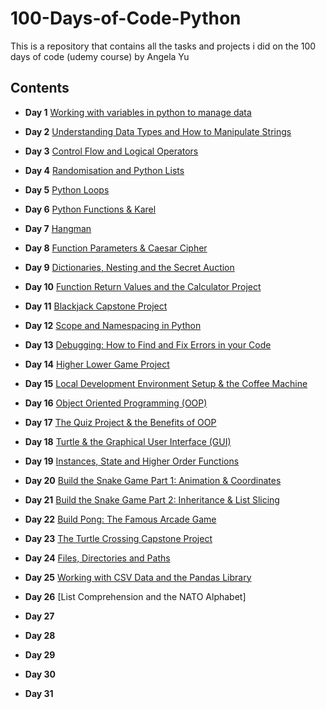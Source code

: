 # 100-Days-of-Code-Python


This is a repository that contains all the tasks and projects i did on the 100 days of code (udemy course) by Angela Yu


## Contents

* **Day 1** [Working with variables in python to manage data](https://github.com/Kingsolomon445/100-Days-of-Code-Python-/tree/main/day01)

* **Day 2** [Understanding Data Types and How to Manipulate Strings](https://github.com/Kingsolomon445/100-Days-of-Code-Python-/tree/main/day02)

* **Day 3** [Control Flow and Logical Operators](https://github.com/Kingsolomon445/100-Days-of-Code-Python-/tree/main/day03)

* **Day 4** [Randomisation and Python Lists](https://github.com/Kingsolomon445/100-Days-of-Code-Python-/tree/main/day04)

* **Day 5** [Python Loops](https://github.com/Kingsolomon445/100-Days-of-Code-Python-/tree/main/day05)

* **Day 6** [Python Functions & Karel](https://github.com/Kingsolomon445/100-Days-of-Code-Python-/tree/main/day06)

* **Day 7** [Hangman](https://github.com/Kingsolomon445/100-Days-of-Code-Python-/tree/main/day07)

* **Day 8** [Function Parameters & Caesar Cipher](https://github.com/Kingsolomon445/100-Days-of-Code-Python-/tree/main/day08)

* **Day 9** [Dictionaries, Nesting and the Secret Auction](https://github.com/Kingsolomon445/100-Days-of-Code-Python-/tree/main/day09)

* **Day 10** [Function Return Values and the Calculator Project](https://github.com/Kingsolomon445/100-Days-of-Code-Python-/tree/main/day10)

* **Day 11** [Blackjack Capstone Project](https://github.com/Kingsolomon445/100-Days-of-Code-Python-/tree/main/day11)

* **Day 12** [Scope and Namespacing in Python](https://github.com/Kingsolomon445/100-Days-of-Code-Python-/tree/main/day12)

* **Day 13** [Debugging: How to Find and Fix Errors in your Code](https://github.com/Kingsolomon445/100-Days-of-Code-Python-/tree/main/day13)

* **Day 14** [Higher Lower Game Project](https://github.com/Kingsolomon445/100-Days-of-Code-Python-/tree/main/day14)

* **Day 15** [Local Development Environment Setup & the Coffee Machine](https://github.com/Kingsolomon445/100-Days-of-Code-Python-/tree/main/day15)

* **Day 16** [Object Oriented Programming (OOP)](https://github.com/Kingsolomon445/100-Days-of-Code-Python-/tree/main/day16)

* **Day 17** [The Quiz Project & the Benefits of OOP](https://github.com/Kingsolomon445/100-Days-of-Code-Python-/tree/main/day17)

* **Day 18** [Turtle & the Graphical User Interface (GUI)](https://github.com/Kingsolomon445/100-Days-of-Code-Python-/tree/main/day18)

* **Day 19** [Instances, State and Higher Order Functions](https://github.com/Kingsolomon445/100-Days-of-Code-Python-/tree/main/day19)

* **Day 20** [Build the Snake Game Part 1: Animation & Coordinates](https://github.com/Kingsolomon445/100-Days-of-Code-Python-/tree/main/day20)

* **Day 21** [Build the Snake Game Part 2: Inheritance & List Slicing](https://github.com/Kingsolomon445/100-Days-of-Code-Python-/tree/main/day21)

* **Day 22** [Build Pong: The Famous Arcade Game](https://github.com/Kingsolomon445/100-Days-of-Code-Python-/tree/main/day22)

* **Day 23** [The Turtle Crossing Capstone Project](https://github.com/Kingsolomon445/100-Days-of-Code-Python-/tree/main/day23)

* **Day 24** [Files, Directories and Paths](https://github.com/Kingsolomon445/100-Days-of-Code-Python-/tree/main/day24)

* **Day 25** [Working with CSV Data and the Pandas Library](https://github.com/Kingsolomon445/100-Days-of-Code-Python-/tree/main/day25)

* **Day 26** [List Comprehension and the NATO Alphabet]

* **Day 27** 

* **Day 28**

* **Day 29**

* **Day 30**

* **Day 31**





